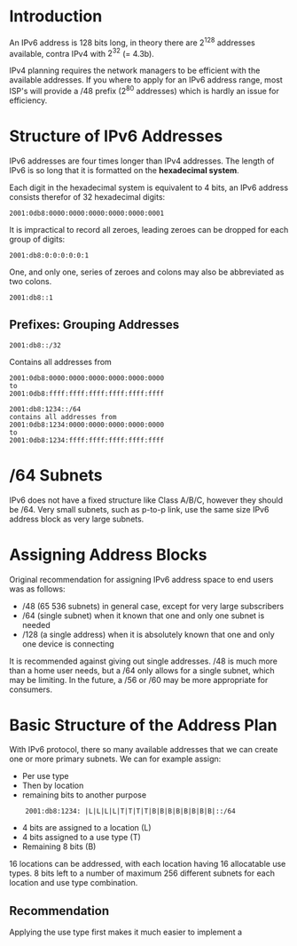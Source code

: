 # Introduction

An IPv6 address is 128 bits long, in theory there are $2^{128}$ addresses available, contra IPv4 with $2^32$ (= 4.3b).

IPv4 planning requires the network managers to be efficient with the available addresses. If you where to apply for an IPv6 address range, most ISP's will provide a /48 prefix ($2^{80}$ addresses) which is hardly an issue for efficiency.

# Structure of IPv6 Addresses

IPv6 addresses are four times longer than IPv4 addresses. The length of IPv6 is so long that it is formatted on the **hexadecimal system**. 

Each digit in the hexadecimal system is equivalent to 4 bits, an IPv6 address consists therefor of 32 hexadecimal digits:

```Notation
2001:0db8:0000:0000:0000:0000:0000:0001
```

It is impractical to record all zeroes, leading zeroes can be dropped for each group of digits:

```Shortened
2001:db8:0:0:0:0:0:1
```

One, and only one, series of zeroes and colons may also be abbreviated as two colons.

```Abbreviated
2001:db8::1
```

## Prefixes: Grouping Addresses

```Example
2001:db8::/32
```

Contains all addresses from

```Through
2001:0db8:0000:0000:0000:0000:0000:0000
to
2001:0db8:ffff:ffff:ffff:ffff:ffff:ffff
```

```Through
2001:db8:1234::/64
contains all addresses from
2001:0db8:1234:0000:0000:0000:0000:0000
to
2001:0db8:1234:ffff:ffff:ffff:ffff:ffff
```

# /64 Subnets

IPv6 does not have a fixed structure like Class A/B/C, however they should be /64. Very small subnets, such as p-to-p link, use the same size IPv6 address block as very large subnets.

# Assigning Address Blocks

Original recommendation for assigning IPv6 address space to end users was as follows:

* /48 (65 536 subnets) in general case, except for very large subscribers
* /64 (single subnet) when it known that one and only one subnet is needed
* /128 (a single address) when it is absolutely known that one and only one device is connecting

It is recommended against giving out single addresses. /48 is much more than a home user needs, but a /64 only allows for a single subnet, which may be limiting. In the future, a /56 or /60 may be more appropriate for consumers. 

# Basic Structure of the Address Plan

With IPv6 protocol, there so many available addresses that we can create one or more primary subnets. We can for example assign:

* Per use type
* Then by location
* remaining bits to another purpose

```Example
	2001:db8:1234: |L|L|L|L|T|T|T|T|B|B|B|B|B|B|B|B|::/64
```

* 4 bits are assigned to a location (L)
* 4 bits assigned to a use type (T)
* Remaining 8 bits (B)

16 locations can be addressed, with each location having 16 allocatable use types. 8 bits left to a number of maximum 256 different subnets for each location and use type combination.

## Recommendation

Applying the use type first makes it much easier to implement a 


